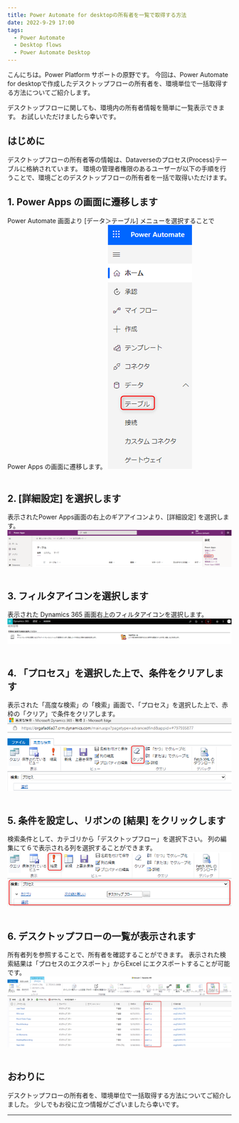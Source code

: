 ```yaml
---
title: Power Automate for desktopの所有者を一覧で取得する方法
date: 2022-9-29 17:00
tags:
  - Power Automate
  - Desktop flows
  - Power Automate Desktop
---
```


こんにちは。Power Platform サポートの原野です。
今回は、Power Automate for desktopで作成したデスクトップフローの所有者を、環境単位で一括取得する方法についてご紹介します。

デスクトップフローに関しても、環境内の所有者情報を簡単に一覧表示できます。
お試しいただけましたら幸いです。

<!-- more -->

## はじめに
デスクトップフローの所有者等の情報は、Dataverseのプロセス(Process)テーブルに格納されています。
環境の管理者権限のあるユーザーが以下の手順を行うことで、環境ごとのデスクトップフローの所有者を一括で取得いただけます。


## 1. Power Apps の画面に遷移します
Power Automate 画面より [データ＞テーブル] メニューを選択することでPower Apps の画面に遷移します。
![](./PAD-GetOwner/image1.png)
<br>
<br>
## 2. [詳細設定] を選択します
表示されたPower Apps画面の右上のギアアイコンより、[詳細設定] を選択します。
![](./PAD-GetOwner/image2.png)
<br>
<br>
## 3. フィルタアイコンを選択します
表示された Dynamics 365 画面右上のフィルタアイコンを選択します。
![](./PAD-GetOwner/image3.png)
<br>
<br>
## 4. 「プロセス」を選択した上で、条件をクリアします
表示された「高度な検索」の「検索」画面で、「プロセス」を選択した上で、赤枠の「クリア」で条件をクリアします。
![](./PAD-GetOwner/image4.png)
<br>
<br>
## 5. 条件を設定し、リボンの [結果] をクリックします
検索条件として、カテゴリから「デスクトップフロー」を選択下さい。
列の編集にて６で表示される列を選択することができます。
![](./PAD-GetOwner/image5.png)
<br>
<br>
## 6. デスクトップフローの一覧が表示されます
所有者列を参照することで、所有者を確認することができます。
表示された検索結果は「プロセスのエクスポート」からExcel にエクスポートすることが可能です。
![](./PAD-GetOwner/image6.png)
<br>
<br>
## おわりに

デスクトップフローの所有者を、環境単位で一括取得する方法についてご紹介しました。
少しでもお役に立つ情報がございましたら幸いです。

---
